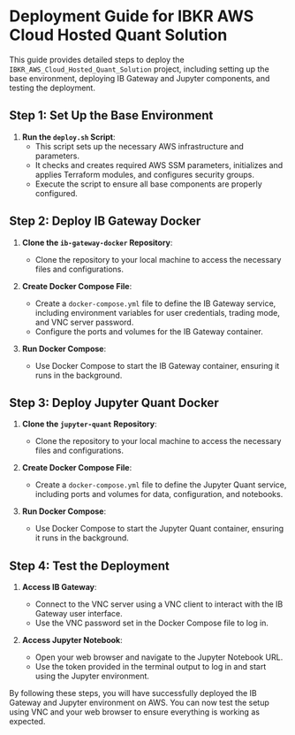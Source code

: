 # Deployment Guide for IBKR AWS Cloud Hosted Quant Solution

This guide provides detailed steps to deploy the `IBKR_AWS_Cloud_Hosted_Quant_Solution` project, including setting up the base environment, deploying IB Gateway and Jupyter components, and testing the deployment.

## Step 1: Set Up the Base Environment

1. **Run the `deploy.sh` Script**:
   - This script sets up the necessary AWS infrastructure and parameters.
   - It checks and creates required AWS SSM parameters, initializes and applies Terraform modules, and configures security groups.
   - Execute the script to ensure all base components are properly configured.

## Step 2: Deploy IB Gateway Docker

1. **Clone the `ib-gateway-docker` Repository**:
   - Clone the repository to your local machine to access the necessary files and configurations.

2. **Create Docker Compose File**:
   - Create a `docker-compose.yml` file to define the IB Gateway service, including environment variables for user credentials, trading mode, and VNC server password.
   - Configure the ports and volumes for the IB Gateway container.

3. **Run Docker Compose**:
   - Use Docker Compose to start the IB Gateway container, ensuring it runs in the background.

## Step 3: Deploy Jupyter Quant Docker

1. **Clone the `jupyter-quant` Repository**:
   - Clone the repository to your local machine to access the necessary files and configurations.

2. **Create Docker Compose File**:
   - Create a `docker-compose.yml` file to define the Jupyter Quant service, including ports and volumes for data, configuration, and notebooks.

3. **Run Docker Compose**:
   - Use Docker Compose to start the Jupyter Quant container, ensuring it runs in the background.

## Step 4: Test the Deployment

1. **Access IB Gateway**:
   - Connect to the VNC server using a VNC client to interact with the IB Gateway user interface.
   - Use the VNC password set in the Docker Compose file to log in.

2. **Access Jupyter Notebook**:
   - Open your web browser and navigate to the Jupyter Notebook URL.
   - Use the token provided in the terminal output to log in and start using the Jupyter environment.

By following these steps, you will have successfully deployed the IB Gateway and Jupyter environment on AWS. You can now test the setup using VNC and your web browser to ensure everything is working as expected.